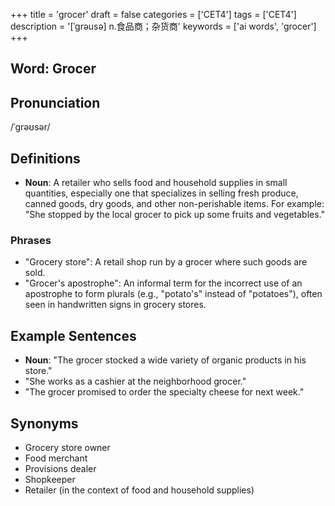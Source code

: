 +++
title = 'grocer'
draft = false
categories = ['CET4']
tags = ['CET4']
description = '[ˈgrəusə] n.食品商；杂货商'
keywords = ['ai words', 'grocer']
+++

## Word: Grocer

## Pronunciation
/ˈɡrəʊsər/

## Definitions
- **Noun**: A retailer who sells food and household supplies in small quantities, especially one that specializes in selling fresh produce, canned goods, dry goods, and other non-perishable items. For example: "She stopped by the local grocer to pick up some fruits and vegetables."

### Phrases
- "Grocery store": A retail shop run by a grocer where such goods are sold.
- "Grocer's apostrophe": An informal term for the incorrect use of an apostrophe to form plurals (e.g., "potato's" instead of "potatoes"), often seen in handwritten signs in grocery stores.

## Example Sentences
- **Noun**: "The grocer stocked a wide variety of organic products in his store."
- "She works as a cashier at the neighborhood grocer."
- "The grocer promised to order the specialty cheese for next week."

## Synonyms
- Grocery store owner
- Food merchant
- Provisions dealer
- Shopkeeper
- Retailer (in the context of food and household supplies)

